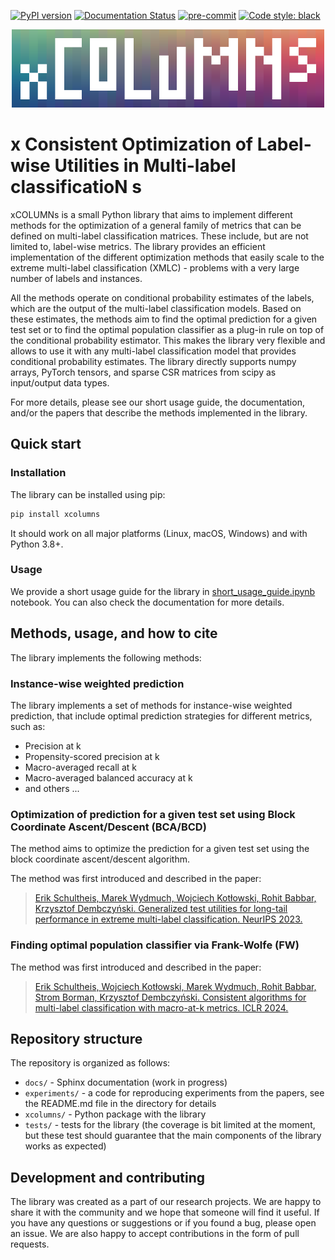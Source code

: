 [![PyPI version](https://badge.fury.io/py/xcolumns.svg)](https://badge.fury.io/py/xcolumns)
[![Documentation Status](https://readthedocs.org/projects/xcolumns/badge/?version=latest)](https://xcolumns.readthedocs.io/en/latest/?badge=latest)
[![pre-commit](https://img.shields.io/badge/pre--commit-enabled-brightgreen?logo=pre-commit&logoColor=white)](https://pre-commit.com/)
[![Code style: black](https://img.shields.io/badge/code%20style-black-000000.svg)](https://github.com/psf/black)


<p align="center">
  <img src="https://raw.githubusercontent.com/mwydmuch/xCOLUMNs/master/docs/_static/xCOLUMNs_logo.png" width="500px"/>
</p>

# x **Consistent Optimization of Label-wise Utilities in Multi-label classificatioN** s

xCOLUMNs is a small Python library that aims to implement different methods for the optimization of a general family of
metrics that can be defined on multi-label classification matrices.
These include, but are not limited to, label-wise metrics.
The library provides an efficient implementation of the different optimization methods that easily scale to the extreme multi-label classification (XMLC) - problems with a very large number of labels and instances.

All the methods operate on conditional probability estimates of the labels, which are the output of the multi-label classification models.
Based on these estimates, the methods aim to find the optimal prediction for a given test set or to find the optimal population classifier as a plug-in rule on top of the conditional probability estimator.
This makes the library very flexible and allows to use it with any multi-label classification model that provides conditional probability estimates.
The library directly supports numpy arrays, PyTorch tensors, and sparse CSR matrices from scipy as input/output data types.

For more details, please see our short usage guide, the documentation, and/or the papers that describe the methods implemented in the library.


## Quick start

### Installation

The library can be installed using pip:
```sh
pip install xcolumns
```
It should work on all major platforms (Linux, macOS, Windows) and with Python 3.8+.


### Usage

We provide a short usage guide for the library in [short_usage_guide.ipynb](https://github.com/mwydmuch/xCOLUMNs/blob/master/short_usage_guide.ipynb) notebook.
You can also check the documentation for more details.


## Methods, usage, and how to cite

The library implements the following methods:

### Instance-wise weighted prediction

The library implements a set of methods for instance-wise weighted prediction, that include optimal prediction strategies for different metrics, such as:
- Precision at k
- Propensity-scored precision at k
- Macro-averaged recall at k
- Macro-averaged balanced accuracy at k
- and others ...

### Optimization of prediction for a given test set using Block Coordinate Ascent/Descent (BCA/BCD)

The method aims to optimize the prediction for a given test set using the block coordinate ascent/descent algorithm.

The method was first introduced and described in the paper:
> [Erik Schultheis, Marek Wydmuch, Wojciech Kotłowski, Rohit Babbar, Krzysztof Dembczyński. Generalized test utilities for long-tail performance in extreme multi-label classification. NeurIPS 2023.](https://arxiv.org/abs/2311.05081)

### Finding optimal population classifier via Frank-Wolfe (FW)

The method was first introduced and described in the paper:
> [Erik Schultheis, Wojciech Kotłowski, Marek Wydmuch, Rohit Babbar, Strom Borman, Krzysztof Dembczyński. Consistent algorithms for multi-label classification with macro-at-k metrics. ICLR 2024.](https://arxiv.org/abs/2401.16594)


## Repository structure

The repository is organized as follows:
- `docs/` - Sphinx documentation (work in progress)
- `experiments/` - a code for reproducing experiments from the papers, see the README.md file in the directory for details
- `xcolumns/` - Python package with the library
- `tests/` - tests for the library (the coverage is bit limited at the moment, but these test should guarantee that the main components of the library works as expected)


## Development and contributing

The library was created as a part of our research projects.
We are happy to share it with the community and we hope that someone will find it useful.
If you have any questions or suggestions or if you found a bug, please open an issue.
We are also happy to accept contributions in the form of pull requests.
